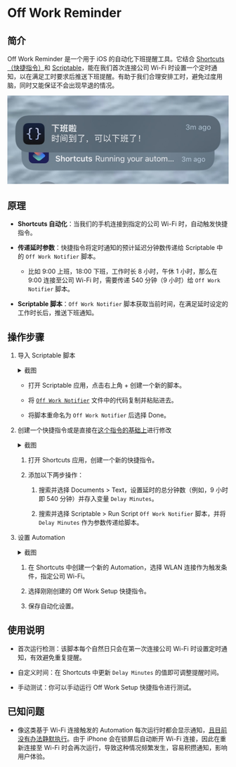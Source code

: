 # Off Work Reminder

## 简介

Off Work Reminder 是一个用于 iOS 的自动化下班提醒工具。它结合 [Shortcuts（快捷指令）](https://support.apple.com/zh-cn/guide/shortcuts/welcome/ios)和 [Scriptable](https://scriptable.app/)，能在我们首次连接公司 Wi-Fi 时设置一个定时通知，以在满足工时要求后推送下班提醒。有助于我们合理安排工时，避免过度用脑，同时又能保证不会出现早退的情况。

![Example](./assets/example.JPG)

## 原理

- **Shortcuts 自动化**：当我们的手机连接到指定的公司 Wi-Fi 时，自动触发快捷指令。

- **传递延时参数**：快捷指令将定时通知的预计延迟分钟数传递给 Scriptable 中的 `Off Work Notifier` 脚本。
  - 比如 9:00 上班，18:00 下班，工作时长 8 小时，午休 1 小时，那么在 9:00 连接至公司 Wi-Fi 时，需要传递 540 分钟（9 小时）给 `Off Work Notifier` 脚本。

- **Scriptable 脚本**：`Off Work Notifier` 脚本获取当前时间，在满足延时设定的工作时长后，推送下班通知。

## 操作步骤

1. 导入 Scriptable 脚本

    <details>
    <summary>截图</summary>

    ![Scriptable Setup](./assets/scriptable_setup.JPG)

    </details>

    - 打开 Scriptable 应用，点击右上角 + 创建一个新的脚本。

    - 将 [`Off Work Notifier`](./scripts/off-wor-notifier.js) 文件中的代码复制并粘贴进去。

    - 将脚本重命名为 `Off Work Notifier` 后选择 Done。

2. 创建一个快捷指令或是直接在[这个指令的基础上](https://www.icloud.com/shortcuts/00a8a272eff046cd99b80a2d104dec63)进行修改

    <details>
    <summary>截图</summary>

    ![Shortcuts Setup](./assets/shortcuts_setup.PNG)

    </details>

    1. 打开 Shortcuts 应用，创建一个新的快捷指令。

    2. 添加以下两步操作：

        1. 搜索并选择 Documents > Text，设置延时的总分钟数（例如，9 小时即 540 分钟）并存入变量 `Delay Minutes`。

        2. 搜索并选择 Scriptable > Run Script `Off Work Notifier` 脚本，并将 `Delay Minutes` 作为参数传递给脚本。

3. 设置 Automation

    <details>
    <summary>截图</summary>

    ![Automation Setup](./assets/automation_setup.JPG)

    </details>

    1. 在 Shortcuts 中创建一个新的 Automation，选择 WLAN 连接作为触发条件，指定公司 Wi-Fi。

    2. 选择刚刚创建的 Off Work Setup 快捷指令。

    3. 保存自动化设置。

## 使用说明

- 首次运行检测：该脚本每个自然日只会在第一次连接公司 Wi-Fi 时设置定时通知，有效避免重复提醒。

- 自定义时间：在 Shortcuts 中更新 `Delay Minutes` 的值即可调整提醒时间。

- 手动测试：你可以手动运行 Off Work Setup 快捷指令进行测试。

## 已知问题

- 像这类基于 Wi-Fi 连接触发的 Automation 每次运行时都会显示通知，[且目前没有办法静默执行](https://www.reddit.com/r/shortcuts/comments/170dopx/comment/k3jzxj8/?utm_source=share&utm_medium=web3x&utm_name=web3xcss&utm_term=1&utm_content=share_button)。由于 iPhone 会在锁屏后自动断开 Wi-Fi 连接，因此在重新连接至 Wi-Fi 时会再次运行，导致这种情况频繁发生，容易积攒通知，影响用户体验。